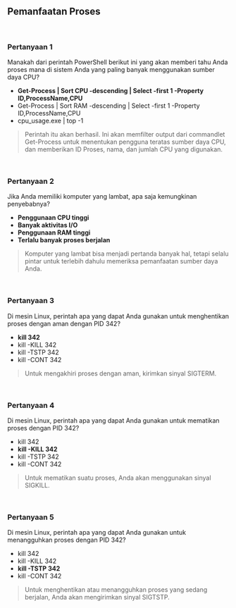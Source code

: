## Pemanfaatan Proses

<br>

### Pertanyaan 1

Manakah dari perintah PowerShell berikut ini yang akan memberi tahu Anda proses mana di sistem Anda yang paling banyak menggunakan sumber daya CPU?

* **Get-Process | Sort CPU -descending | Select -first 1 -Property ID,ProcessName,CPU**
* Get-Process | Sort RAM -descending | Select -first 1 -Property ID,ProcessName,CPU
* cpu_usage.exe | top -1

> Perintah itu akan berhasil. Ini akan memfilter output dari commandlet Get-Process untuk menentukan pengguna teratas sumber daya CPU, dan memberikan ID Proses, nama, dan jumlah CPU yang digunakan.
<br>

### Pertanyaan 2

Jika Anda memiliki komputer yang lambat, apa saja kemungkinan penyebabnya?

* **Penggunaan CPU tinggi**
* **Banyak aktivitas I/O**
* **Penggunaan RAM tinggi**
* **Terlalu banyak proses berjalan**

> Komputer yang lambat bisa menjadi pertanda banyak hal, tetapi selalu pintar untuk terlebih dahulu memeriksa pemanfaatan sumber daya Anda.
<br>

### Pertanyaan 3

Di mesin Linux, perintah apa yang dapat Anda gunakan untuk menghentikan proses dengan aman dengan PID 342?

* **kill 342**
* kill -KILL 342
* kill -TSTP 342
* kill -CONT 342

> Untuk mengakhiri proses dengan aman, kirimkan sinyal SIGTERM.
<br>

### Pertanyaan 4

Di mesin Linux, perintah apa yang dapat Anda gunakan untuk mematikan proses dengan PID 342?

* kill 342
* **kill -KILL 342**
* kill -TSTP 342
* kill -CONT 342

> Untuk mematikan suatu proses, Anda akan menggunakan sinyal SIGKILL.
<br>

### Pertanyaan 5

Di mesin Linux, perintah apa yang dapat Anda gunakan untuk menangguhkan proses dengan PID 342?

* kill 342
* kill -KILL 342
* **kill -TSTP 342**
* kill -CONT 342

> Untuk menghentikan atau menangguhkan proses yang sedang berjalan, Anda akan mengirimkan sinyal SIGTSTP.

